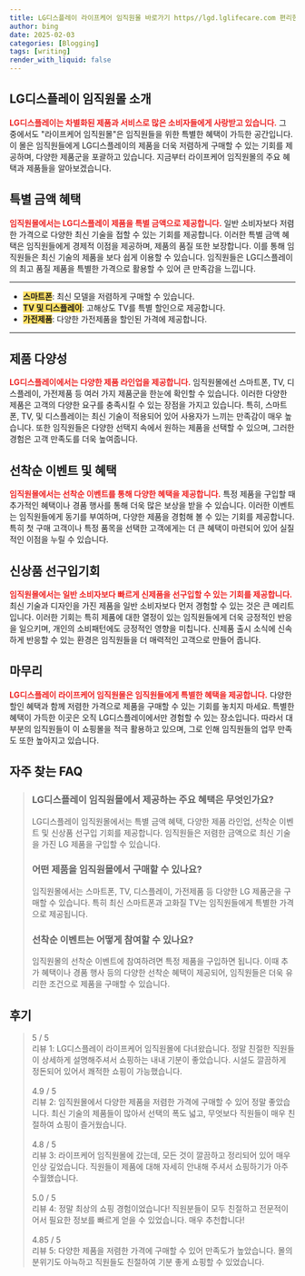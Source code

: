 ```yaml
---
title: LG디스플레이 라이프케어 임직원몰 바로가기 https//lgd.lglifecare.com 편리한 쇼핑
author: bing
date: 2025-02-03
categories: [Blogging]
tags: [writing]
render_with_liquid: false
---
```



<h2 id='LG디스플레이 임직원몰 소개'>LG디스플레이 임직원몰 소개</h2>

<p><b><span style="color: #ee2323;">LG디스플레이는 차별화된 제품과 서비스로 많은 소비자들에게 사랑받고 있습니다.</span></b> 그 중에서도 "라이프케어 임직원몰"은 임직원들을 위한 특별한 혜택이 가득한 공간입니다. 이 몰은 임직원들에게 LG디스플레이의 제품을 더욱 저렴하게 구매할 수 있는 기회를 제공하며, 다양한 제품군을 포괄하고 있습니다. 지금부터 라이프케어 임직원몰의 주요 혜택과 제품들을 알아보겠습니다.</p>

<h2 id='특별 금액 혜택'>특별 금액 혜택</h2>

<p><b><span style="color: #ee2323;">임직원몰에서는 LG디스플레이 제품을 특별 금액으로 제공합니다.</span></b> 일반 소비자보다 저렴한 가격으로 다양한 최신 기술을 접할 수 있는 기회를 제공합니다. 이러한 특별 금액 혜택은 임직원들에게 경제적 이점을 제공하며, 제품의 품질 또한 보장합니다. 이를 통해 임직원들은 최신 기술의 제품을 보다 쉽게 이용할 수 있습니다. 임직원들은 LG디스플레이의 최고 품질 제품을 특별한 가격으로 활용할 수 있어 큰 만족감을 느낍니다.</p>

<hr />

<ul>
    <li><b><span style="background-color: #ffe066;">스마트폰</span></b>: 최신 모델을 저렴하게 구매할 수 있습니다.</li>
    <li><b><span style="background-color: #ffe066;">TV 및 디스플레이</span></b>: 고해상도 TV를 특별 할인으로 제공합니다.</li>
    <li><b><span style="background-color: #ffe066;">가전제품</span></b>: 다양한 가전제품을 할인된 가격에 제공합니다.</li>
</ul>

<hr />

<h2 id='제품 다양성'>제품 다양성</h2>

<p><b><span style="color: #ee2323;">LG디스플레이에서는 다양한 제품 라인업을 제공합니다.</span></b> 임직원몰에선 스마트폰, TV, 디스플레이, 가전제품 등 여러 가지 제품군을 한눈에 확인할 수 있습니다. 이러한 다양한 제품은 고객의 다양한 요구를 충족시킬 수 있는 장점을 가지고 있습니다. 특히, 스마트폰, TV, 및 디스플레이는 최신 기술이 적용되어 있어 사용자가 느끼는 만족감이 매우 높습니다. 또한 임직원들은 다양한 선택지 속에서 원하는 제품을 선택할 수 있으며, 그러한 경험은 고객 만족도를 더욱 높여줍니다.</p>

<h2 id='선착순 이벤트 및 혜택'>선착순 이벤트 및 혜택</h2>

<p><b><span style="color: #ee2323;">임직원몰에서는 선착순 이벤트를 통해 다양한 혜택을 제공합니다.</span></b> 특정 제품을 구입할 때 추가적인 혜택이나 경품 행사를 통해 더욱 많은 보상을 받을 수 있습니다. 이러한 이벤트는 임직원들에게 동기를 부여하며, 다양한 제품을 경험해 볼 수 있는 기회를 제공합니다. 특히 첫 구매 고객이나 특정 품목을 선택한 고객에게는 더 큰 혜택이 마련되어 있어 실질적인 이점을 누릴 수 있습니다.</p>

<h2 id='신상품 선구입기회'>신상품 선구입기회</h2>

<p><b><span style="color: #ee2323;">임직원몰에서는 일반 소비자보다 빠르게 신제품을 선구입할 수 있는 기회를 제공합니다.</span></b> 최신 기술과 디자인을 가진 제품을 일반 소비자보다 먼저 경험할 수 있는 것은 큰 메리트입니다. 이러한 기회는 특히 제품에 대한 열정이 있는 임직원들에게 더욱 긍정적인 반응을 일으키며, 개인의 소비패턴에도 긍정적인 영향을 미칩니다. 신제품 출시 소식에 신속하게 반응할 수 있는 환경은 임직원들을 더 매력적인 고객으로 만들어 줍니다.</p>

<h2 id='마무리'>마무리</h2>

<p><b><span style="color: #ee2323;">LG디스플레이 라이프케어 임직원몰은 임직원들에게 특별한 혜택을 제공합니다.</span></b> 다양한 할인 혜택과 함께 저렴한 가격으로 제품을 구매할 수 있는 기회를 놓치지 마세요. 특별한 혜택이 가득한 이곳은 오직 LG디스플레이에서만 경험할 수 있는 장소입니다. 따라서 대부분의 임직원들이 이 쇼핑몰을 적극 활용하고 있으며, 그로 인해 임직원들의 업무 만족도 또한 높아지고 있습니다.</p>


<h2 id='자주_찾는_FAQ'>자주 찾는 FAQ</h2>
<div itemscope="" itemtype="https://schema.org/FAQPage"> 
<blockquote> 
<div itemscope="" itemprop="mainEntity" itemtype="https://schema.org/Question"> 
<h3 itemprop="name">LG디스플레이 임직원몰에서 제공하는 주요 혜택은 무엇인가요?</h3> 
<div itemscope="" itemprop="acceptedAnswer" itemtype="https://schema.org/Answer"> 
<span itemprop="text"> 
<p>LG디스플레이 임직원몰에서는 특별 금액 혜택, 다양한 제품 라인업, 선착순 이벤트 및 신상품 선구입 기회를 제공합니다. 임직원들은 저렴한 금액으로 최신 기술을 가진 LG 제품을 구입할 수 있습니다.</p> 
</span> 
</div> 
</div> 

<div itemscope="" itemprop="mainEntity" itemtype="https://schema.org/Question"> 
<h3 itemprop="name">어떤 제품을 임직원몰에서 구매할 수 있나요?</h3> 
<div itemscope="" itemprop="acceptedAnswer" itemtype="https://schema.org/Answer"> 
<span itemprop="text"> 
<p>임직원몰에서는 스마트폰, TV, 디스플레이, 가전제품 등 다양한 LG 제품군을 구매할 수 있습니다. 특히 최신 스마트폰과 고화질 TV는 임직원들에게 특별한 가격으로 제공됩니다.</p> 
</span> 
</div> 
</div> 

<div itemscope="" itemprop="mainEntity" itemtype="https://schema.org/Question"> 
<h3 itemprop="name">선착순 이벤트는 어떻게 참여할 수 있나요?</h3> 
<div itemscope="" itemprop="acceptedAnswer" itemtype="https://schema.org/Answer"> 
<span itemprop="text"> 
<p>임직원몰의 선착순 이벤트에 참여하려면 특정 제품을 구입하면 됩니다. 이때 추가 혜택이나 경품 행사 등의 다양한 선착순 혜택이 제공되어, 임직원들은 더욱 유리한 조건으로 제품을 구매할 수 있습니다.</p> 
</span> 
</div> 
</div> 

</blockquote> 
</div>
<h2 id='후기'>후기</h2>
<div itemscope itemtype="https://schema.org/Product">
  <blockquote>
  <div itemprop="review" itemscope itemtype="https://schema.org/Review">
      <div itemprop="reviewRating" itemscope itemtype="https://schema.org/Rating"> <span itemprop="ratingValue">5</span> / <span itemprop="bestRating">5</span> </div>
      <span itemprop="reviewBody">리뷰 1: LG디스플레이 라이프케어 임직원몰에 다녀왔습니다. 정말 친절한 직원들이 상세하게 설명해주셔서 쇼핑하는 내내 기분이 좋았습니다. 시설도 깔끔하게 정돈되어 있어서 쾌적한 쇼핑이 가능했습니다.</span>
  </div>
  <br>
  <div itemprop="review" itemscope itemtype="https://schema.org/Review">
      <div itemprop="reviewRating" itemscope itemtype="https://schema.org/Rating"> <span itemprop="ratingValue">4.9</span> / <span itemprop="bestRating">5</span> </div>
      <span itemprop="reviewBody">리뷰 2: 임직원몰에서 다양한 제품을 저렴한 가격에 구매할 수 있어 정말 좋았습니다. 최신 기술의 제품들이 많아서 선택의 폭도 넓고, 무엇보다 직원들이 매우 친절하여 쇼핑이 즐거웠습니다.</span>
  </div>
  <br>
  <div itemprop="review" itemscope itemtype="https://schema.org/Review">
      <div itemprop="reviewRating" itemscope itemtype="https://schema.org/Rating"> <span itemprop="ratingValue">4.8</span> / <span itemprop="bestRating">5</span> </div>
      <span itemprop="reviewBody">리뷰 3: 라이프케어 임직원몰에 갔는데, 모든 것이 깔끔하고 정리되어 있어 매우 인상 깊었습니다. 직원들이 제품에 대해 자세히 안내해 주셔서 쇼핑하기가 아주 수월했습니다.</span>
  </div>
  <br>
  <div itemprop="review" itemscope itemtype="https://schema.org/Review">
      <div itemprop="reviewRating" itemscope itemtype="https://schema.org/Rating"> <span itemprop="ratingValue">5.0</span> / <span itemprop="bestRating">5</span> </div>
      <span itemprop="reviewBody">리뷰 4: 정말 최상의 쇼핑 경험이었습니다! 직원분들이 모두 친절하고 전문적이어서 필요한 정보를 빠르게 얻을 수 있었습니다. 매우 추천합니다!</span>
  </div>
  <br>
  <div itemprop="review" itemscope itemtype="https://schema.org/Review">
      <div itemprop="reviewRating" itemscope itemtype="https://schema.org/Rating"> <span itemprop="ratingValue">4.85</span> / <span itemprop="bestRating">5</span> </div>
      <span itemprop="reviewBody">리뷰 5: 다양한 제품을 저렴한 가격에 구매할 수 있어 만족도가 높았습니다. 몰의 분위기도 아늑하고 직원들도 친절하여 기분 좋게 쇼핑할 수 있었습니다.</span>
  </div>
  </blockquote>
</div>
